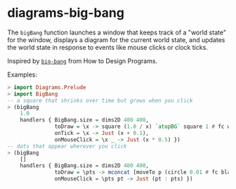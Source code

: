 # diagrams-big-bang

The `bigBang` function launches a window that keeps track of a "world state" for the window, displays a diagram for the current world state, and updates the world state in response to events like mouse clicks or clock ticks.

Inspired by [`big-bang`](https://docs.racket-lang.org/teachpack/2htdpuniverse.html) 
from How to Design Programs.

Examples:

```haskell
> import Diagrams.Prelude
> import BigBang
-- a square that shrinks over time but grows when you click
> (bigBang
    1.0
    handlers { BigBang.size = dims2D 400 400,
               toDraw = \x -> square (1.0 / x) `atopBG` square 1 # fc white,
               onTick = \x -> Just (x + 0.1),
               onMouseClick = \x _ -> Just (x * 0.5) })
-- dots that appear wherever you click
> (bigBang
    []
    handlers { BigBang.size = dims2D 400 400,
               toDraw = \pts -> mconcat [moveTo p (circle 0.01 # fc black) | p <- pts] `atopBG` square 1 # fc white,
               onMouseClick = \pts pt -> Just (pt : pts) })
```

